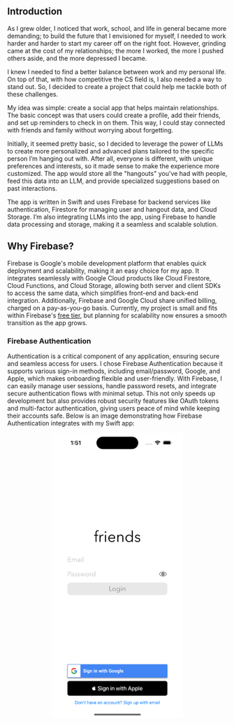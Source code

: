 ## Introduction

As I grew older, I noticed that work, school, and life in general became more demanding; to build the future that I envisioned for myself, I needed to work harder and harder to start my career off on the right foot. However, grinding came at the cost of my relationships; the more I worked, the more I pushed others aside, and the more depressed I became.

I knew I needed to find a better balance between work and my personal life. On top of that, with how competitive the CS field is, I also needed a way to stand out. So, I decided to create a project that could help me tackle both of these challenges.

My idea was simple: create a social app that helps maintain relationships. The basic concept was that users could create a profile, add their friends, and set up reminders to check in on them. This way, I could stay connected with friends and family without worrying about forgetting.

Initially, it seemed pretty basic, so I decided to leverage the power of LLMs to create more personalized and advanced plans tailored to the specific person I’m hanging out with. After all, everyone is different, with unique preferences and interests, so it made sense to make the experience more customized. The app would store all the "hangouts" you've had with people, feed this data into an LLM, and provide specialized suggestions based on past interactions.

The app is written in Swift and uses Firebase for backend services like authentication, Firestore for managing user and hangout data, and Cloud Storage. I’m also integrating LLMs into the app, using Firebase to handle data processing and storage, making it a seamless and scalable solution.

## Why Firebase?

Firebase is Google's mobile development platform that enables quick deployment and scalability, making it an easy choice for my app. It integrates seamlessly with Google Cloud products like Cloud Firestore, Cloud Functions, and Cloud Storage, allowing both server and client SDKs to access the same data, which simplifies front-end and back-end integration. Additionally, Firebase and Google Cloud share unified billing, charged on a pay-as-you-go basis. Currently, my project is small and fits within Firebase's [free tier](https://firebase.google.com/docs/projects/billing/firebase-pricing-plans), but planning for scalability now ensures a smooth transition as the app grows.

### Firebase Authentication

Authentication is a critical component of any application, ensuring secure and seamless access for users. I chose Firebase Authentication because it supports various sign-in methods, including email/password, Google, and Apple, which makes onboarding flexible and user-friendly. With Firebase, I can easily manage user sessions, handle password resets, and integrate secure authentication flows with minimal setup. This not only speeds up development but also provides robust security features like OAuth tokens and multi-factor authentication, giving users peace of mind while keeping their accounts safe. Below is an image demonstrating how Firebase Authentication integrates with my Swift app:

<p align = "center">
<img src="GitHub%20Resources/App%20Screenshots/Loading%20Screen.png" alt="Sign in page" width="300" style="display: block; margin: auto;" />
</p>
